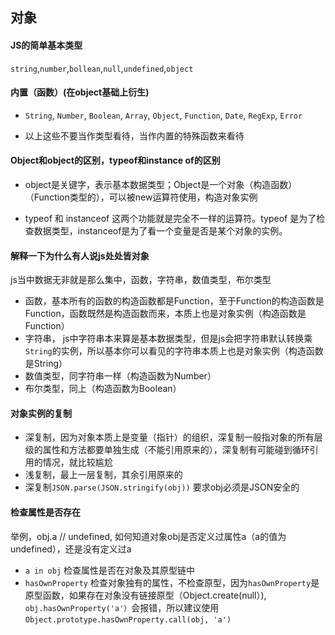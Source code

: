 ## 对象

#### JS的简单基本类型
`string`,`number`,`bollean`,`null`,`undefined`,`object`

#### 内置（函数）(在object基础上衍生)
* `String`, `Number`, `Boolean`, `Array`, `Object`, `Function`, `Date`, `RegExp`, `Error`

* 以上这些不要当作类型看待，当作内置的特殊函数来看待

#### Object和object的区别，typeof和instance of的区别

* object是关键字，表示基本数据类型；Object是一个对象（构造函数）（Function类型的），可以被new运算符使用，构造对象实例

* typeof 和 instanceof 这两个功能就是完全不一样的运算符。typeof 是为了检查数据类型，instanceof是为了看一个变量是否是某个对象的实例。

#### 解释一下为什么有人说js处处皆对象
js当中数据无非就是那么集中，函数，字符串，数值类型，布尔类型
* 函数，基本所有的函数的构造函数都是Function，至于Function的构造函数是Function，函数既然是构造函数而来，本质上也是对象实例（构造函数是Function）
* 字符串， js中字符串本来算是基本数据类型，但是js会把字符串默认转换乘`String`的实例，所以基本你可以看见的字符串本质上也是对象实例（构造函数是String）
* 数值类型，同字符串一样（构造函数为Number）
* 布尔类型，同上（构造函数为Boolean）

#### 对象实例的复制
* 深复制，因为对象本质上是变量（指针）的组织，深复制一般指对象的所有层级的属性和方法都要单独生成（不能引用原来的），深复制有可能碰到循环引用的情况，就比较尴尬
* 浅复制，最上一层复制，其余引用原来的
* 深复制`JSON.parse(JSON.stringify(obj))` 要求obj必须是JSON安全的

#### 检查属性是否存在
举例，obj.a // undefined, 如何知道对象obj是否定义过属性a（a的值为undefined），还是没有定义过a
* `a in obj` 检查属性是否在对象及其原型链中
* `hasOwnProperty` 检查对象独有的属性，不检查原型，因为`hasOwnProperty`是原型函数，如果存在对象没有链接原型（Object.create(null）), `obj.hasOwnProperty('a'）`会报错，所以建议使用`Object.prototype.hasOwnProperty.call(obj, 'a')`

